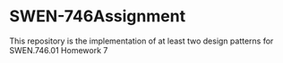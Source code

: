 # SWEN-746Assignment
This repository is the implementation of at least two design patterns for SWEN.746.01 Homework 7 
